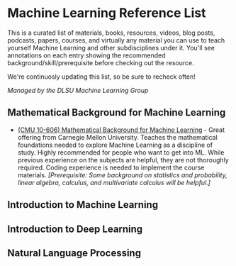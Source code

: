 # Machine Learning Reference List
This is a curated list of materials, books, resources, videos, blog posts, podcasts, papers, courses, and virtually any material you can use to teach yourself Machine Learning and other subdisciplines under it. You'll see annotations on each entry showing the recommended background/skill/prerequisite before checking out the resource.

We're continuosly updating this list, so be sure to recheck often!

*Managed by the DLSU Machine Learning Group*

## Mathematical Background for Machine Learning
* [(CMU 10-606) Mathematical Background for Machine Learning](https://www.youtube.com/playlist?list=PL7y-1rk2cCsAqRtWoZ95z-GMcecVG5mzA) - Great offering from Carnegie Mellon University. Teaches the mathematical foundations needed to explore Machine Learning as a discipline of study. Highly recommended for people who want to get into ML. While previous experience on the subjects are helpful, they are not thoroughly required. Coding experience is needed to implement the course materials. *\[Prerequisite: Some background on statistics and probability, linear algebra, calculus, and multivariate calculus will be helpful.\]*

## Introduction to Machine Learning

## Introduction to Deep Learning

## Natural Language Processing
